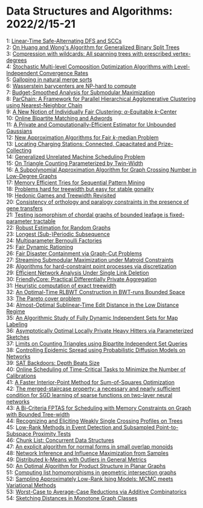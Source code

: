 # Data Structures and Algorithms: 2022/2/15-21  
1: [Linear-Time Safe-Alternating DFS and SCCs](https://doi.org/10.48550/arXiv.1610.09679)  
2: [On Huang and Wong's Algorithm for Generalized Binary Split Trees](https://doi.org/10.48550/arXiv.1901.03783)  
3: [Compression with wildcards: All spanning trees with prescribed  vertex-degrees](https://doi.org/10.48550/arXiv.2002.09707)  
4: [Stochastic Multi-level Composition Optimization Algorithms with  Level-Independent Convergence Rates](https://doi.org/10.48550/arXiv.2008.10526)  
5: [Galloping in natural merge sorts](https://doi.org/10.48550/arXiv.2012.03996)  
6: [Wasserstein barycenters are NP-hard to compute](https://doi.org/10.48550/arXiv.2101.01100)  
7: [Budget-Smoothed Analysis for Submodular Maximization](https://doi.org/10.48550/arXiv.2102.05782)  
8: [ParChain: A Framework for Parallel Hierarchical Agglomerative Clustering  using Nearest-Neighbor Chain](https://doi.org/10.48550/arXiv.2106.04727)  
9: [A New Notion of Individually Fair Clustering: $\alpha$-Equitable  $k$-Center](https://doi.org/10.48550/arXiv.2106.05423)  
10: [Online Bipartite Matching and Adwords](https://doi.org/10.48550/arXiv.2107.10777)  
11: [A Private and Computationally-Efficient Estimator for Unbounded  Gaussians](https://doi.org/10.48550/arXiv.2111.04609)  
12: [New Approximation Algorithms for Fair $k$-median Problem](https://doi.org/10.48550/arXiv.2202.06259)  
13: [Locating Charging Stations: Connected, Capacitated and Prize- Collecting](https://doi.org/10.48550/arXiv.2202.06262)  
14: [Generalized Unrelated Machine Scheduling Problem](https://doi.org/10.48550/arXiv.2202.06292)  
15: [On Triangle Counting Parameterized by Twin-Width](https://doi.org/10.48550/arXiv.2202.06708)  
16: [A Subpolynomial Approximation Algorithm for Graph Crossing Number in  Low-Degree Graphs](https://doi.org/10.48550/arXiv.2202.06827)  
17: [Memory Efficient Tries for Sequential Pattern Mining](https://doi.org/10.48550/arXiv.2202.06834)  
18: [Problems hard for treewidth but easy for stable gonality](https://doi.org/10.48550/arXiv.2202.06838)  
19: [Hedonic Games and Treewidth Revisited](https://doi.org/10.48550/arXiv.2202.06925)  
20: [Consistency of orthology and paralogy constraints in the presence of  gene transfers](https://doi.org/10.48550/arXiv.1705.01240)  
21: [Testing isomorphism of chordal graphs of bounded leafage is  fixed-parameter tractable](https://doi.org/10.48550/arXiv.2107.10689)  
22: [Robust Estimation for Random Graphs](https://doi.org/10.48550/arXiv.2111.05320)  
23: [Longest (Sub-)Periodic Subsequence](https://doi.org/10.48550/arXiv.2202.07189)  
24: [Multiparameter Bernoulli Factories](https://doi.org/10.48550/arXiv.2202.07216)  
25: [Fair Dynamic Rationing](https://doi.org/10.48550/arXiv.2102.01240)  
26: [Fair Disaster Containment via Graph-Cut Problems](https://doi.org/10.48550/arXiv.2106.05424)  
27: [Streaming Submodular Maximization under Matroid Constraints](https://doi.org/10.48550/arXiv.2107.07183)  
28: [Algorithms for hard-constraint point processes via discretization](https://doi.org/10.48550/arXiv.2107.08848)  
29: [Efficient Network Analysis Under Single Link Deletion](https://doi.org/10.48550/arXiv.2108.06891)  
30: [FriendlyCore: Practical Differentially Private Aggregation](https://doi.org/10.48550/arXiv.2110.10132)  
31: [Heuristic computation of exact treewidth](https://doi.org/10.48550/arXiv.2202.07793)  
32: [An Optimal-Time RLBWT Construction in BWT-runs Bounded Space](https://doi.org/10.48550/arXiv.2202.07885)  
33: [The Pareto cover problem](https://doi.org/10.48550/arXiv.2202.08035)  
34: [Almost-Optimal Sublinear-Time Edit Distance in the Low Distance Regime](https://doi.org/10.48550/arXiv.2202.08066)  
35: [An Algorithmic Study of Fully Dynamic Independent Sets for Map Labeling](https://doi.org/10.48550/arXiv.2002.07611)  
36: [Asymptotically Optimal Locally Private Heavy Hitters via Parameterized  Sketches](https://doi.org/10.48550/arXiv.2106.07815)  
37: [Limits on Counting Triangles using Bipartite Independent Set Queries](https://doi.org/10.48550/arXiv.2110.03836)  
38: [Controlling Epidemic Spread using Probabilistic Diffusion Models on  Networks](https://doi.org/10.48550/arXiv.2202.08296)  
39: [SAT Backdoors: Depth Beats Size](https://doi.org/10.48550/arXiv.2202.08326)  
40: [Online Scheduling of Time-Critical Tasks to Minimize the Number of  Calibrations](https://doi.org/10.48550/arXiv.2202.08482)  
41: [A Faster Interior-Point Method for Sum-of-Squares Optimization](https://doi.org/10.48550/arXiv.2202.08489)  
42: [The merged-staircase property: a necessary and nearly sufficient  condition for SGD learning of sparse functions on two-layer neural networks](https://doi.org/10.48550/arXiv.2202.08658)  
43: [A Bi-Criteria FPTAS for Scheduling with Memory Constraints on Graph with  Bounded Tree-width](https://doi.org/10.48550/arXiv.2202.08704)  
44: [Recognizing and Eliciting Weakly Single Crossing Profiles on Trees](https://doi.org/10.48550/arXiv.1611.04175)  
45: [Low-Rank Methods in Event Detection and Subsampled Point-to-Subspace  Proximity Tests](https://doi.org/10.48550/arXiv.1802.03649)  
46: [Chunk List: Concurrent Data Structures](https://doi.org/10.48550/arXiv.2101.00172)  
47: [An explicit algorithm for normal forms in small overlap monoids](https://doi.org/10.48550/arXiv.2105.12125)  
48: [Network Inference and Influence Maximization from Samples](https://doi.org/10.48550/arXiv.2106.03403)  
49: [Distributed k-Means with Outliers in General Metrics](https://doi.org/10.48550/arXiv.2202.08173)  
50: [An Optimal Algorithm for Product Structure in Planar Graphs](https://doi.org/10.48550/arXiv.2202.08870)  
51: [Computing list homomorphisms in geometric intersection graphs](https://doi.org/10.48550/arXiv.2202.08896)  
52: [Sampling Approximately Low-Rank Ising Models: MCMC meets Variational  Methods](https://doi.org/10.48550/arXiv.2202.08907)  
53: [Worst-Case to Average-Case Reductions via Additive Combinatorics](https://doi.org/10.48550/arXiv.2202.08996)  
54: [Sketching Distances in Monotone Graph Classes](https://doi.org/10.48550/arXiv.2202.09253)  